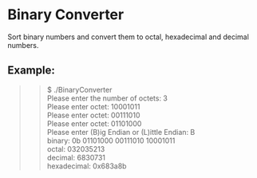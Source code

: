 # Binary Converter

Sort binary numbers and convert them to octal, hexadecimal and decimal numbers.

## Example:
>> $ ./BinaryConverter <br>
>> Please enter the number of octets: 3 <br>
>> Please enter octet: 10001011 <br>
>> Please enter octet: 00111010 <br>
>> Please enter octet: 01101000 <br>
>> Please enter (B)ig Endian or (L)ittle Endian: B <br>
binary: 0b 01101000 00111010 10001011 <br>
octal: 032035213 <br>
decimal: 6830731 <br>
hexadecimal: 0x683a8b <br>